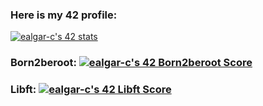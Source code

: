 ### Here is my 42 profile:

[![ealgar-c's 42 stats](https://badge42.vercel.app/api/v2/clgt9itor006908l8lh9nnf5g/stats?cursusId=21&coalitionId=275)](https://github.com/JaeSeoKim/badge42)

### Born2beroot:  [![ealgar-c's 42 Born2beroot Score](https://badge42.vercel.app/api/v2/clgt9itor006908l8lh9nnf5g/project/3073042)](https://github.com/JaeSeoKim/badge42)

### Libft: [![ealgar-c's 42 Libft Score](https://badge42.vercel.app/api/v2/clgt9itor006908l8lh9nnf5g/project/3066343)](https://github.com/JaeSeoKim/badge42)
<!--
**ealgar-c/ealgar-c** is a ✨ _special_ ✨ repository because its `README.md` (this file) appears on your GitHub profile.

Here are some ideas to get you started:

- 🔭 I’m currently working on ...
- 🌱 I’m currently learning ...
- 👯 I’m looking to collaborate on ...
- 🤔 I’m looking for help with ...
- 💬 Ask me about ...
- 📫 How to reach me: ...
- 😄 Pronouns: ...
- ⚡ Fun fact: ...
-->
